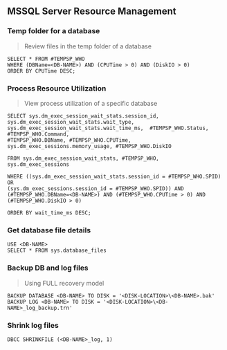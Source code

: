 ## MSSQL Server Resource Management

### Temp folder for a database
> Review files in the temp folder of a database
````
SELECT * FROM #TEMPSP_WHO
WHERE (DBName=<DB-NAME>) AND (CPUTime > 0) AND (DiskIO > 0)
ORDER BY CPUTime DESC;
````
### Process Resource Utilization
> View process utilization of a specific database
````
SELECT sys.dm_exec_session_wait_stats.session_id, sys.dm_exec_session_wait_stats.wait_type, 
sys.dm_exec_session_wait_stats.wait_time_ms,  #TEMPSP_WHO.Status, #TEMPSP_WHO.Command, 
#TEMPSP_WHO.DBName, #TEMPSP_WHO.CPUTime, sys.dm_exec_sessions.memory_usage, #TEMPSP_WHO.DiskIO

FROM sys.dm_exec_session_wait_stats, #TEMPSP_WHO,  sys.dm_exec_sessions

WHERE ((sys.dm_exec_session_wait_stats.session_id = #TEMPSP_WHO.SPID) OR 
(sys.dm_exec_sessions.session_id = #TEMPSP_WHO.SPID)) AND 
(#TEMPSP_WHO.DBName=<DB-NAME>) AND (#TEMPSP_WHO.CPUTime > 0) AND (#TEMPSP_WHO.DiskIO > 0)

ORDER BY wait_time_ms DESC;
````
### Get database file details

````
USE <DB-NAME>
SELECT * FROM sys.database_files
````
### Backup DB and log files
> Using FULL recovery model
````
BACKUP DATABASE <DB-NAME> TO DISK = '<DISK-LOCATION>\<DB-NAME>.bak'
BACKUP LOG <DB-NAME> TO DISK = '<DISK-LOCATION>\<DB-NAME>_log_backup.trn'
````
### Shrink log files
````
DBCC SHRINKFILE (<DB-NAME>_log, 1)
````